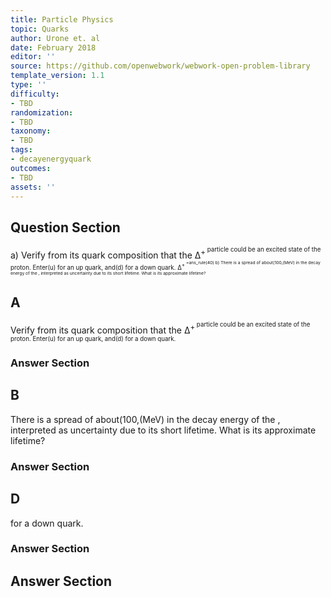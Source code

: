 ```yaml
---
title: Particle Physics
topic: Quarks
author: Urone et. al
date: February 2018
editor: ''
source: https://github.com/openwebwork/webwork-open-problem-library
template_version: 1.1
type: ''
difficulty:
- TBD
randomization:
- TBD
taxonomy:
- TBD
tags:
- decayenergyquark
outcomes:
- TBD
assets: ''
---
```


## Question Section 

a) Verify from its quark composition that the <mtext>Δ<mtext><sup>+<sup> particle could be an excited state of the proton. Enter(u) for an up quark, and(d) for a down quark.
<mtext>Δ<mtext><sup>+<sup> =ans_rule(40)
b) There is a spread of about(100,(MeV) in the decay energy of the , interpreted as uncertainty due to its short lifetime. What is its approximate lifetime?

## A
Verify from its quark composition that the <mtext>Δ<mtext><sup>+<sup> particle could be an excited state of the proton. Enter(u) for an up quark, and(d) for a down quark.
### Answer Section
## B
There is a spread of about(100,(MeV) in the decay energy of the , interpreted as uncertainty due to its short lifetime. What is its approximate lifetime?
### Answer Section
## D
for a down quark.
### Answer Section


## Answer Section

